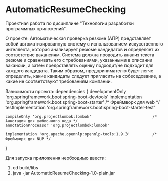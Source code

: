 # AutomaticResumeChecking
Проектная работа по дисциплине "Технологии разработки программных приложений".

О проекте: Автоматическая проверка резюме (АПР) представляет собой автоматизированную систему с использованием искусственного интеллекта, которая анализирует резюме кандидатов и определяет их соответствие вакансиям. Система должна проводить анализ текста резюме и сравнивать его с требованиями, указанными в описании вакансии, а затем предоставлять оценку подходит/не подходит для каждого кандидата. Таким образом, предпринимателю будет легче определить, какие кандидаты следует пригласить на собеседование, а какие не соответствуют требованиям компании.

Зависимости проекта:
dependencies {
    developmentOnly 'org.springframework.boot:spring-boot-devtools'
    implementation 'org.springframework.boot:spring-boot-starter'    /* Фреймворк для web */
    testImplementation 'org.springframework.boot:spring-boot-starter-test'
  
    compileOnly 'org.projectlombok:lombok'                           /* Аннотации для шаблонного кода */
    annotationProcessor 'org.projectlombok:lombok'
  
    implementation 'org.apache.opennlp:opennlp-tools:1.9.3'          /* Фреймворк для NLP */
}

Для запуска приложения необходимо ввести:
  1) cd build/libs
  2) java -jar AutomaticResumeChecking-1.0-plain.jar
